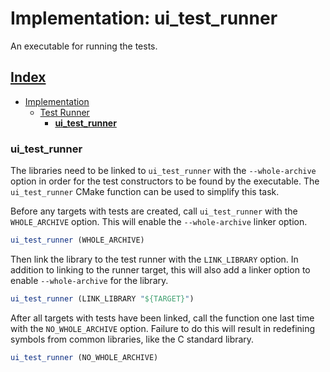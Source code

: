 # Implementation: ui_test_runner

An executable for running the tests.

## [Index](../../README.md)
- [Implementation](../README.md)
  - [Test Runner](./README.md)
    - **[ui_test_runner](./ui_test_runner.md)**

### ui_test_runner

The libraries need to be linked to `ui_test_runner` with the `--whole-archive` option in order for the
test constructors to be found by the executable. The `ui_test_runner` CMake function can be used to simplify this task.

Before any targets with tests are created, call `ui_test_runner` with the `WHOLE_ARCHIVE` option. This will enable
the `--whole-archive` linker option.

```cmake
ui_test_runner (WHOLE_ARCHIVE)
```

Then link the library to the test runner with the `LINK_LIBRARY` option. In addition to linking to the runner
target, this will also add a linker option to enable `--whole-archive` for the library.

```cmake
ui_test_runner (LINK_LIBRARY "${TARGET}")
```

After all targets with tests have been linked, call the function one last time with the `NO_WHOLE_ARCHIVE` option.
Failure to do this will result in redefining symbols from common libraries, like the C standard library.

```cmake
ui_test_runner (NO_WHOLE_ARCHIVE)
```
